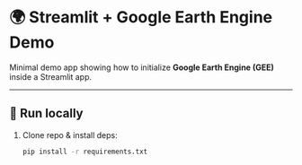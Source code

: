 # 🌍 Streamlit + Google Earth Engine Demo

Minimal demo app showing how to initialize **Google Earth Engine (GEE)** inside a Streamlit app.

---

## 🚀 Run locally

1. Clone repo & install deps:
   ```bash
   pip install -r requirements.txt